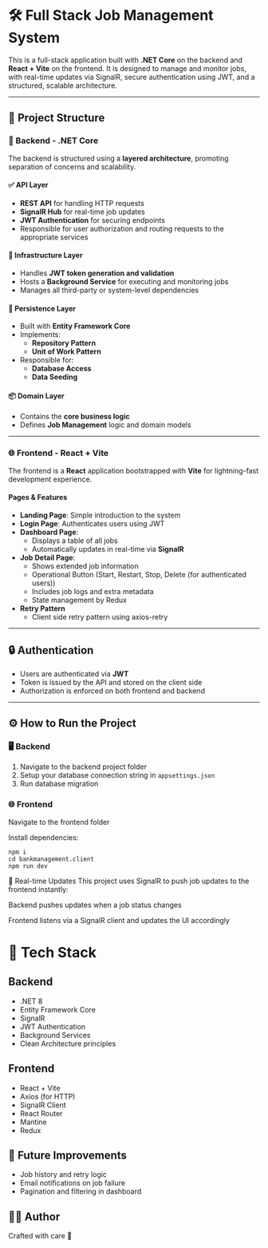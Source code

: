 # 🛠️ Full Stack Job Management System

This is a full-stack application built with **.NET Core** on the backend and **React + Vite** on the frontend. It is designed to manage and monitor jobs, with real-time updates via SignalR, secure authentication using JWT, and a structured, scalable architecture.

---

## 📂 Project Structure

### 🔧 Backend - .NET Core

The backend is structured using a **layered architecture**, promoting separation of concerns and scalability.

#### ✅ API Layer
- **REST API** for handling HTTP requests
- **SignalR Hub** for real-time job updates
- **JWT Authentication** for securing endpoints
- Responsible for user authorization and routing requests to the appropriate services

#### 🧱 Infrastructure Layer
- Handles **JWT token generation and validation**
- Hosts a **Background Service** for executing and monitoring jobs
- Manages all third-party or system-level dependencies

#### 💾 Persistence Layer
- Built with **Entity Framework Core**
- Implements:
  - **Repository Pattern**
  - **Unit of Work Pattern**
- Responsible for:
  - **Database Access**
  - **Data Seeding**

#### 📦 Domain Layer
- Contains the **core business logic**
- Defines **Job Management** logic and domain models

---

### 🌐 Frontend - React + Vite

The frontend is a **React** application bootstrapped with **Vite** for lightning-fast development experience.

#### Pages & Features

- **Landing Page**: Simple introduction to the system
- **Login Page**: Authenticates users using JWT
- **Dashboard Page**: 
  - Displays a table of all jobs
  - Automatically updates in real-time via **SignalR**
- **Job Detail Page**:
  - Shows extended job information
  - Operational Button (Start, Restart, Stop, Delete (for authenticated users))
  - Includes job logs and extra metadata
  - State management by Redux
- **Retry Pattern**
  -  Client side retry pattern using axios-retry
---

## 🔒 Authentication

- Users are authenticated via **JWT**
- Token is issued by the API and stored on the client side
- Authorization is enforced on both frontend and backend

---

## ⚙️ How to Run the Project

### 🖥️ Backend

1. Navigate to the backend project folder
2. Setup your database connection string in `appsettings.json`
3. Run database migration

### 🌐 Frontend
Navigate to the frontend folder

Install dependencies:
```
npm i
cd bankmanagement.client
npm run dev
```

📡 Real-time Updates
This project uses SignalR to push job updates to the frontend instantly:

Backend pushes updates when a job status changes

Frontend listens via a SignalR client and updates the UI accordingly

# 🧪 Tech Stack
## Backend
- .NET 8
- Entity Framework Core
- SignalR
- JWT Authentication
- Background Services
- Clean Architecture principles

## Frontend
- React + Vite
- Axios (for HTTP)
- SignalR Client
- React Router
- Mantine
- Redux

## 🧠 Future Improvements

* Job history and retry logic
* Email notifications on job failure
* Pagination and filtering in dashboard

## 👨‍💻 Author
Crafted with care 💜
